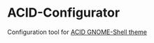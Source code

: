 # ACID-Configurator

Configuration tool for [ACID GNOME-Shell theme](http://therealpadster.deviantart.com/art/ACID-317583161)
